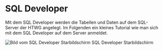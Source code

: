 SQL Developer
=============

Mit dem SQL Developer werden die Tabellen und Daten auf dem SQL-Server der HTWG angelegt.
Im Folgenden ein kleines Tutorial wie man sich mit dem SQL Developer auf dem Server anmeldet.

![Bild vom SQL Developer Starbildschirm](img/1.jpg "SQL Developer Starbildschirm")
SQL Developer Starbildschirm
